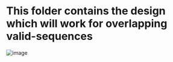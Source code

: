 # This folder contains the design which will work for overlapping valid-sequences

<!-- ![image](https://user-images.githubusercontent.com/66086031/180295189-930832ff-3515-42e5-ac15-293d220d49b3.png)
![image](https://user-images.githubusercontent.com/66086031/180295250-f755067b-1af8-4f6b-8966-f58b0546a8c2.png)
![image](https://user-images.githubusercontent.com/66086031/180295434-3f43ca5b-75a9-4fd1-b9e1-6a03751be15b.png)
![image](https://user-images.githubusercontent.com/66086031/180295545-e4fa6348-67bb-40e3-88ea-58f619b23030.png) -->

![image](https://user-images.githubusercontent.com/66086031/180470867-8c2025d1-1a31-4178-a57c-8189526b9e6c.png)
